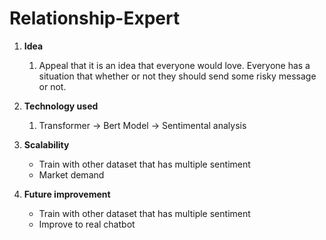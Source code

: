 # Relationship-Expert

1. **Idea**
    1. Appeal that it is an idea that everyone would love. Everyone has a situation that whether or not they should send some risky message or not.
    
2. **Technology used**
    1. Transformer -> Bert Model -> Sentimental analysis
    
3. **Scalability**
    - Train with other dataset that has multiple sentiment
    - Market demand
    
    
4. **Future improvement**
    - Train with other dataset that has multiple sentiment
    - Improve to real chatbot